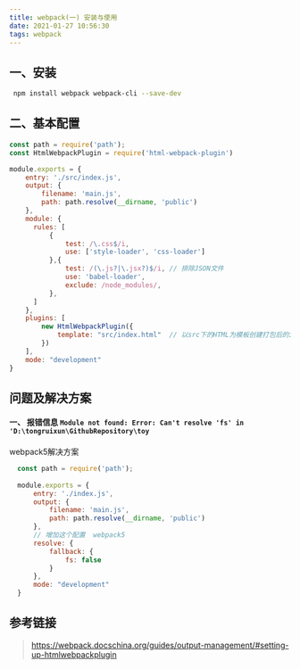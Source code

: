 ```yaml
---
title: webpack(一) 安装与使用
date: 2021-01-27 10:56:30
tags: webpack
---
```


## 一、安装

```bash
 npm install webpack webpack-cli --save-dev
```

## 二、基本配置

```javascript
const path = require('path');
const HtmlWebpackPlugin = require('html-webpack-plugin')

module.exports = {
    entry: './src/index.js',
    output: {
        filename: 'main.js',
        path: path.resolve(__dirname, 'public')
    },
    module: {
      rules: [
          {
              test: /\.css$/i,
              use: ['style-loader', 'css-loader']
          },{
              test: /(\.js?|\.jsx?)$/i, // 排除JSON文件
              use: 'babel-loader',
              exclude: /node_modules/,
          },
      ]
    },
    plugins: [
        new HtmlWebpackPlugin({
            template: "src/index.html"  // 以src下的HTML为模板创建打包后的index.html
        })
    ],
    mode: "development"
}

```

## 问题及解决方案

#### 一、 报错信息 `Module not found: Error: Can't resolve 'fs' in 'D:\tongruixun\GithubRepository\toy`
webpack5解决方案

```javascript
  const path = require('path');
  
  module.exports = {
      entry: './index.js',
      output: {
          filename: 'main.js',
          path: path.resolve(__dirname, 'public')
      },
      // 增加这个配置  webpack5
      resolve: {
          fallback: {
              fs: false
          }
      },
      mode: "development"
  }
```

## 参考链接

> https://webpack.docschina.org/guides/output-management/#setting-up-htmlwebpackplugin
